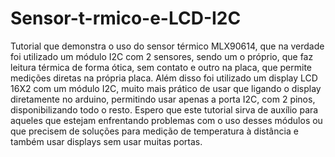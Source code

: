 # Sensor-t-rmico-e-LCD-I2C
Tutorial que demonstra o uso do sensor térmico MLX90614, que na verdade foi utilizado um módulo I2C com 2 sensores, sendo um o próprio, que faz leitura térmica de forma ótica, sem contato e outro na placa, que permite medições diretas na própria placa. Além disso foi utilizado um display LCD 16X2 com um módulo I2C, muito mais prático de usar que ligando o display diretamente no arduino, permitindo usar apenas a porta I2C, com 2 pinos, disponibilizando todo o resto.  Espero que este tutorial sirva de auxílio para aqueles que estejam enfrentando problemas com o uso desses módulos ou que precisem de soluções para medição de temperatura à distância e também usar displays sem usar muitas portas.
